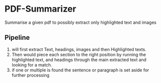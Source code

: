# PDF-Summarizer

Summarise a given pdf to possibly extract only highlighted text and images

## Pipeline

1. will first extract Text, headings, images and then Highlighted texts.
2. Then would piece each section to the right position by running the highlighted text, and headings through the main extracted text and looking for a match.
3. if one or multiple is found the sentence or paragraph is set aside for further processing
